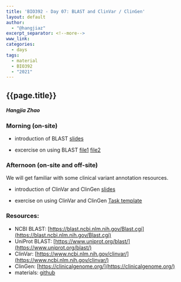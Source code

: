 ```yaml
---
title: 'BIO392 - Day 07: BLAST and ClinVar / ClinGen'
layout: default
author:
  - "@hangjiaz"
excerpt_separator: <!--more-->
www_link:
categories:
  - days
tags:
  - material
  - BIO392
  - "2021"
---
```


## {{page.title}}
##### Hangjia Zhao

### Morning (on-site)

* introduction of BLAST [slides](/UZH-BIO392/course-material/2021/2021-09-30-day-07/2021-09-30-BIO392-blast.pdf)

* excercise on using BLAST [file1](/UZH-BIO392/course-material/2021/2021-09-30-day-07/unknown_nucleotide.fa)  [file2](/UZH-BIO392/course-material/2021/2021-09-30-day-07/unknown_protein.fa) 


### Afternoon (on-site and off-site)

We will get familiar with some clinical variant annotation resources.

* introduction of ClinVar and ClinGen [slides](/UZH-BIO392/course-material/2021/2021-09-30-day-07/2021-09-30-BIO392-clinvar_clingen.pdf)

* exercise on using ClinVar and ClinGen [Task template](/UZH-BIO392/course-material/2021/2021-09-30-day-07/task-template.md)


<!--more-->

### Resources:

* NCBI BLAST: [https://blast.ncbi.nlm.nih.gov/Blast.cgi](https://blast.ncbi.nlm.nih.gov/Blast.cgi)
* UniProt BLAST: [https://www.uniprot.org/blast/](https://www.uniprot.org/blast/)
* ClinVar: [https://www.ncbi.nlm.nih.gov/clinvar/](https://www.ncbi.nlm.nih.gov/clinvar/)
* ClinGen: [https://clinicalgenome.org/](https://clinicalgenome.org/)
* materials: [github](https://github.com/compbiozurich/UZH-BIO392/tree/master/course-material/2021/2021-09-30-day07)
